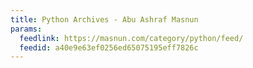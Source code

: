 ```yaml
---
title: Python Archives - Abu Ashraf Masnun
params:
  feedlink: https://masnun.com/category/python/feed/
  feedid: a40e9e63ef0256ed65075195eff7826c
---
```

